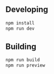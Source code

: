 ## Developing
```bash
npm install
npm run dev
```

## Building
```bash
npm run build
npm run preview
```
